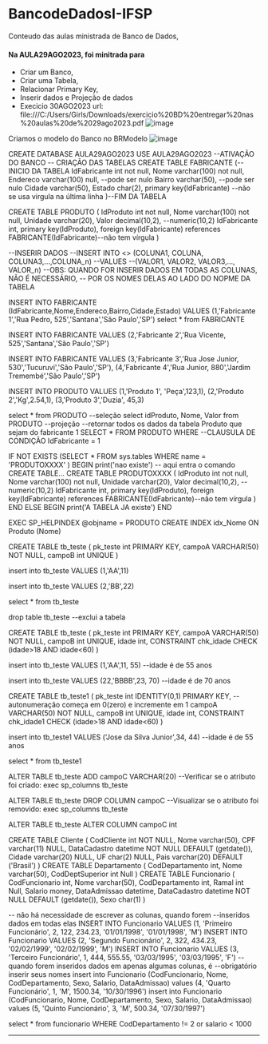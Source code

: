 # BancodeDadosI-IFSP
Conteudo das aulas ministrada de Banco de Dados, 


#### Na AULA29AGO2023, foi minitrada para

* Criar um Banco, 
* Criar uma Tabela, 
* Relacionar Primary Key, 
* Inserir dados e Projeção de dados
* Execicio 30AGO2023 url: file:///C:/Users/Girls/Downloads/exercicio%20BD%20entregar%20nas%20aulas%20de%2029ago2023.pdf
 ![image](https://github.com/GabrielAlvesGit/BancodeDadosI-IFSP/assets/102634725/c0a32224-13a6-4628-86dc-cca386a984be)


Criamos o modelo do Banco no BRModelo
![image](https://github.com/GabrielAlvesGit/BancodeDadosI-IFSP/assets/102634725/d3ab198a-bfc3-4d1f-a52f-218289b12716)


CREATE DATABASE AULA29AGO2023
USE AULA29AGO2023 --ATIVAÇÃO DO BANCO
-- CRIAÇÃO DAS TABELAS
CREATE TABLE FABRICANTE
(--INICIO DA TABELA
    IdFabricante    int             not null,
    Nome            varchar(100)    not null,
    Endereco        varchar(100)    null, --pode ser nulo
    Bairro          varchar(50), --pode ser nulo
    Cidade          varchar(50),
    Estado          char(2),
    primary key(IdFabricante) --não se usa virgula na última linha
)--FIM DA TABELA

CREATE TABLE PRODUTO
(
    IdProduto         int           not null,
    Nome              varchar(100)  not null,
    Unidade           varchar(20),
    Valor             decimal(10,2),  --numeric(10,2)
    IdFabricante      int,
    primary key(IdProduto),
    foreign key(IdFabricante) references FABRICANTE(IdFabricante)--não tem vírgula
)

--INSERIR DADOS
--INSERT INTO <<NOME DA TABELA>> (COLUNA1, COLUNA, COLUNA3,...,COLUNA_n)
--VALUES
--(VALOR1, VALOR2, VALOR3,..., VALOR_n)
--OBS: QUANDO FOR INSERIR DADOS EM TODAS AS COLUNAS, NÃO É NECESSÁRIO,
-- POR OS NOMES DELAS AO LADO DO NOPME DA TABELA

INSERT INTO FABRICANTE (IdFabricante,Nome,Endereco,Bairro,Cidade,Estado)
VALUES
(1,'Fabricante 1','Rua Pedro, 525','Santana','São Paulo','SP')
select * from FABRICANTE

INSERT INTO FABRICANTE
VALUES
(2,'Fabricante 2','Rua Vicente, 525','Santana','São Paulo','SP')

INSERT INTO FABRICANTE
VALUES
(3,'Fabricante 3','Rua Jose Junior, 530','Tucuruvi','São Paulo','SP'),
(4,'Fabricante 4','Rua Junior, 880','Jardim Tremembé','São Paulo','SP')

INSERT INTO PRODUTO
VALUES
(1,'Produto 1', 'Peça',123,1),
(2,'Produto 2','Kg',2.54,1),
(3,'Produto 3','Duzia', 45,3)

select * from PRODUTO  --seleção
select idProduto, Nome, Valor from PRODUTO --projeção
--retornar todos os dados da tabela Produto que sejam do fabricante 1
SELECT * FROM PRODUTO
WHERE --CLAUSULA DE CONDIÇÃO
IdFabricante = 1

IF NOT EXISTS (SELECT * FROM sys.tables WHERE name = 'PRODUTOXXXX' )
BEGIN
print('nao existe')
-- aqui entra o comando CREATE TABLE...
CREATE TABLE PRODUTOXXXX
(
    IdProduto         int           not null,
    Nome              varchar(100)  not null,
    Unidade           varchar(20),
    Valor             decimal(10,2),  --numeric(10,2)
    IdFabricante      int,
    primary key(IdProduto),
    foreign key(IdFabricante) references FABRICANTE(IdFabricante)--não tem vírgula
)
END
ELSE
BEGIN
print('A TABELA JA existe')
END

EXEC SP_HELPINDEX @objname = PRODUTO
CREATE INDEX idx_Nome ON Produto (Nome)

CREATE TABLE tb_teste (
pk_teste    int         PRIMARY KEY,
campoA      VARCHAR(50) NOT NULL,
campoB      int         UNIQUE
)

insert into tb_teste
VALUES
(1,'AA',11)

insert into tb_teste
VALUES
(2,'BB',22)

select * from tb_teste

drop table tb_teste --exclui a tabela

CREATE TABLE tb_teste (
pk_teste int PRIMARY KEY,
campoA VARCHAR(50) NOT NULL,
campoB int UNIQUE,
idade int,
CONSTRAINT chk_idade CHECK (idade>18 AND idade<60)
)

insert into tb_teste
VALUES
(1,'AA',11, 55) --idade é de 55 anos

insert into tb_teste
VALUES
(22,'BBBB',23, 70) --idade é de 70 anos

CREATE TABLE tb_teste1 (
pk_teste int IDENTITY(0,1) PRIMARY KEY, --autonumeração começa em 0(zero) e incremente em 1
campoA VARCHAR(50) NOT NULL,
campoB int UNIQUE,
idade int,
CONSTRAINT chk_idade1 CHECK (idade>18 AND idade<60)
)

insert into tb_teste1
VALUES
('Jose da Silva Junior',34, 44) --idade é de 55 anos

select * from tb_teste1

ALTER TABLE tb_teste ADD campoC VARCHAR(20)
--Verificar se o atributo foi criado:
exec sp_columns tb_teste

ALTER TABLE tb_teste DROP COLUMN campoC
--Visualizar se o atributo foi removido:
exec sp_columns tb_teste

ALTER TABLE tb_teste ALTER COLUMN campoC int

CREATE TABLE Cliente (
CodCliente int NOT NULL,
Nome varchar(50),
CPF varchar(11) NULL,
DataCadastro datetime NOT NULL DEFAULT (getdate()),
Cidade varchar(20) NULL,
UF char(2) NULL,
Pais varchar(20) DEFAULT ('Brasil')
)
CREATE TABLE Departamento (
CodDepartamento int,
Nome varchar(50),
CodDeptSuperior int Null
)
CREATE TABLE Funcionario (
CodFuncionario int,
Nome varchar(50),
CodDepartamento int,
Ramal int Null,
Salario money,
DataAdmissao datetime,
DataCadastro datetime NOT NULL DEFAULT (getdate()),
Sexo char(1)
)

-- não há necessidade de escrever as colunas, quando forem
--inseridos dados em todas elas
INSERT INTO Funcionario VALUES (1, 'Primeiro Funcionário', 2,
122, 234.23, '01/01/1998', '01/01/1998', 'M')
INSERT INTO Funcionario VALUES (2, 'Segundo Funcionário', 2,
322, 434.23, '02/02/1999', '02/02/1999', 'M')
INSERT INTO Funcionario VALUES (3, 'Terceiro Funcionário', 1,
444, 555.55, '03/03/1995', '03/03/1995', 'F')
-- quando forem inseridos dados em apenas algumas colunas, é
--obrigatório inserir seus nomes
insert into Funcionario (CodFuncionario, Nome,
CodDepartamento, Sexo, Salario, DataAdmissao)
values (4, 'Quarto Funcionário', 1, 'M', 1500.34,
'10/30/1996')
insert into Funcionario (CodFuncionario, Nome,
CodDepartamento, Sexo, Salario, DataAdmissao)
values (5, 'Quinto Funcionário', 3, 'M', 500.34,
'07/30/1997')

select * from funcionario
WHERE
CodDepartamento != 2 or salario < 1000

___________________________________________________________________________________________________________________________________________________________________________________________________________________________________________________________



